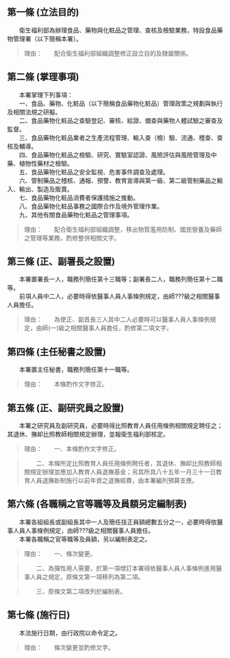 第一條 (立法目的)
-----------------
　　衛生福利部為辦理食品、藥物與化粧品之管理、查核及檢驗業務，特設食品藥物管理署（以下簡稱本署）。  
> 理由：　　配合衛生福利部組織調整修正設立目的及隸屬關係。



第二條 (掌理事項)
-----------------
　　本署掌理下列事項：  
　　一、食品、藥物、化粧品（以下簡稱食品藥物化粧品）管理政策之規劃與執行及相關法規之研擬。  
　　二、食品藥物化粧品之查驗登記、審核、給證、備查與藥物人體試驗之審查及監督。  
　　三、食品藥物化粧品業者之生產流程管理、輸入查（檢）驗、流通、稽查、查核及輔導。  
　　四、食品藥物化粧品之檢驗、研究、實驗室認證、風險評估與風險管理及中藥、植物性藥材之檢驗。  
　　五、食品藥物化粧品之安全監視、危害事件調查及處理。  
　　六、管制藥品之稽核、通報、預警、教育宣導與第一級、第二級管制藥品之輸入、輸出、製造及販賣。  
　　七、食品藥物化粧品消費者保護措施之推動。  
　　八、食品藥物化粧品事務之國際合作及境外管理作業。  
　　九、其他有關食品藥物化粧品之管理事項。  
> 理由：　　配合衛生福利部組織調整，移出物質濫用防制、國民營養及藥師之管理等業務，酌修整併相關文字。



第三條 (正、副署長之設置)
-------------------------
　　本署置署長一人，職務列簡任第十三職等；副署長二人，職務列簡任第十二職等。  
　　前項人員中二人，必要時得依醫事人員人事條例規定，由師???級之相關醫事人員擔任。  
> 理由：　　為使正、副首長三人其中二人必要時可以醫事人員人事條例規定，由師(一)級之相關醫事人員擔任，酌修第二項文字。



第四條 (主任秘書之設置)
-----------------------
　　本署置主任秘書，職務列簡任第十一職等。  
> 理由：　　本條酌作文字修正。



第五條 (正、副研究員之設置)
---------------------------
　　本署之研究員及副研究員，必要時得比照教育人員任用條例相關規定聘任之；其退休、撫卹比照教師相關規定辦理，並報衛生福利部核定。  
> 理由：　　一、本條酌作文字修正。

> 　　二、本條所定比照教育人員任用條例聘任者，其退休、撫卹比照教師相關規定辦理並應加入教育人員退撫基金；另其所具八十五年一月三十一日教育人員退撫新制施行以前年資之退撫經費，由本署編列預算支應。



第六條 (各職稱之官等職等及員額另定編制表)
-----------------------------------------
　　本署各組組長或副組長其中一人及簡任技正員額總數五分之一，必要時得依醫事人員人事條例規定，由師???級之相關醫事人員擔任。  
　　本署各職稱之官等職等及員額，另以編制表定之。  
> 理由：　　一、條次變更。

> 　　二、為彈性用人需要，於第一項增訂本署得依醫事人員人事條例進用醫事人員之規定，原條文第一項移列為第二項。

> 　　三、原條文第二項改列於編制表。



第七條 (施行日)
---------------
　　本法施行日期，由行政院以命令定之。  
> 理由：　　條次變更並酌修文字。